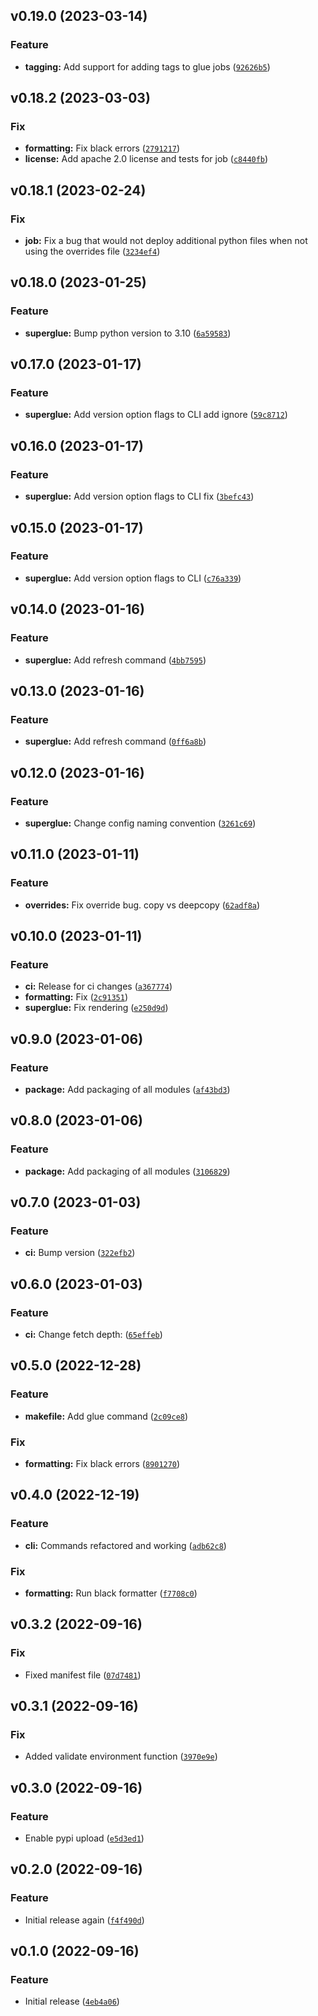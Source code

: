 <!--next-version-placeholder-->

## v0.19.0 (2023-03-14)
### Feature
* **tagging:** Add support for adding tags to glue jobs ([`92626b5`](https://github.com/JesseMaitland/superglue/commit/92626b51288ba4359cd740315be359f3694bbe6d))

## v0.18.2 (2023-03-03)
### Fix
* **formatting:** Fix black errors ([`2791217`](https://github.com/JesseMaitland/superglue/commit/2791217ce6c7d0c3776a413981a46333b1defc3a))
* **license:** Add apache 2.0 license and tests for job ([`c8440fb`](https://github.com/JesseMaitland/superglue/commit/c8440fb0efd532b319aa50cea5b6abd3d14b24a3))

## v0.18.1 (2023-02-24)
### Fix
* **job:** Fix a bug that would not deploy additional python files when not using the overrides file ([`3234ef4`](https://github.com/JesseMaitland/superglue/commit/3234ef4323fc55bee2fa54f91cc9e63623227ba2))

## v0.18.0 (2023-01-25)
### Feature
* **superglue:** Bump python version to 3.10 ([`6a59583`](https://github.com/JesseMaitland/superglue/commit/6a595839a2b5e1b559e3ff6181f9b32ea29308a9))

## v0.17.0 (2023-01-17)
### Feature
* **superglue:** Add version option flags to CLI add ignore ([`59c8712`](https://github.com/JesseMaitland/superglue/commit/59c87123e22325d710ad7012a48dffdc25032c77))

## v0.16.0 (2023-01-17)
### Feature
* **superglue:** Add version option flags to CLI fix ([`3befc43`](https://github.com/JesseMaitland/superglue/commit/3befc43df1ca14db189fa302565ee53e29cc4970))

## v0.15.0 (2023-01-17)
### Feature
* **superglue:** Add version option flags to CLI ([`c76a339`](https://github.com/JesseMaitland/superglue/commit/c76a339a4f71f7e311c7526f727d204e01254849))

## v0.14.0 (2023-01-16)
### Feature
* **superglue:** Add refresh command ([`4bb7595`](https://github.com/JesseMaitland/superglue/commit/4bb7595166d38199b7c59e414a5c9d35196497fe))

## v0.13.0 (2023-01-16)
### Feature
* **superglue:** Add refresh command ([`0ff6a8b`](https://github.com/JesseMaitland/superglue/commit/0ff6a8b5e804ec522ca0f249ed0ae4688c339c29))

## v0.12.0 (2023-01-16)
### Feature
* **superglue:** Change config naming convention ([`3261c69`](https://github.com/JesseMaitland/superglue/commit/3261c69bcaeab4dce7e6a3d6ce696ac94c08a481))

## v0.11.0 (2023-01-11)
### Feature
* **overrides:** Fix override bug. copy vs deepcopy ([`62adf8a`](https://github.com/JesseMaitland/superglue/commit/62adf8a4e3b45bfbb0064f7cb432d957bfadfb3f))

## v0.10.0 (2023-01-11)
### Feature
* **ci:** Release for ci changes ([`a367774`](https://github.com/JesseMaitland/superglue/commit/a367774706f962f4e656a7f2fb06a61bb7a8d4ce))
* **formatting:** Fix ([`2c91351`](https://github.com/JesseMaitland/superglue/commit/2c913510a3f61087b0c7e6a90c1222ada8ee7d24))
* **superglue:** Fix rendering ([`e250d9d`](https://github.com/JesseMaitland/superglue/commit/e250d9dd074c325f576672d8293ce59a678f16b4))

## v0.9.0 (2023-01-06)
### Feature
* **package:** Add packaging of all modules ([`af43bd3`](https://github.com/JesseMaitland/superglue/commit/af43bd3629d60a39d79f60a8e36dc096af56ab19))

## v0.8.0 (2023-01-06)
### Feature
* **package:** Add packaging of all modules ([`3106829`](https://github.com/JesseMaitland/superglue/commit/310682944d4f687a56845a2b328d37351a3eb4b6))

## v0.7.0 (2023-01-03)
### Feature
* **ci:** Bump version ([`322efb2`](https://github.com/JesseMaitland/superglue/commit/322efb2827dc692b628879a443c1dbd92e4c4fd3))

## v0.6.0 (2023-01-03)
### Feature
* **ci:** Change fetch depth: ([`65effeb`](https://github.com/JesseMaitland/superglue/commit/65effebc3659e8c71d461755849e690ffdc80c3d))

## v0.5.0 (2022-12-28)
### Feature
* **makefile:** Add glue command ([`2c09ce8`](https://github.com/JesseMaitland/superglue/commit/2c09ce84f167fae18014b7516fdf36af083cdb80))

### Fix
* **formatting:** Fix black errors ([`8901270`](https://github.com/JesseMaitland/superglue/commit/89012703a7b4ec8f60fb3736f4487c353007af94))

## v0.4.0 (2022-12-19)
### Feature
* **cli:** Commands refactored and working ([`adb62c8`](https://github.com/JesseMaitland/superglue/commit/adb62c8f95bdf7d9b014ddfae6da0d5b18905280))

### Fix
* **formatting:** Run black formatter ([`f7708c0`](https://github.com/JesseMaitland/superglue/commit/f7708c0b6ac47efe19b9f1c3b02eda20e59eb9b5))

## v0.3.2 (2022-09-16)
### Fix
* Fixed manifest file ([`07d7481`](https://github.com/JesseMaitland/superglue/commit/07d7481a20b6da6494b6dae009c5c70adc34538c))

## v0.3.1 (2022-09-16)
### Fix
* Added validate environment function ([`3970e9e`](https://github.com/JesseMaitland/superglue/commit/3970e9e20d4f5aeeafbb507a31c9cdd182de3d8d))

## v0.3.0 (2022-09-16)
### Feature
* Enable pypi upload ([`e5d3ed1`](https://github.com/JesseMaitland/superglue/commit/e5d3ed19abb5558b517ba893f17af44eda7c0dd1))

## v0.2.0 (2022-09-16)
### Feature
* Initial release again ([`f4f490d`](https://github.com/JesseMaitland/superglue/commit/f4f490d3fd9a4738ac590e30cd45fe419522793e))

## v0.1.0 (2022-09-16)
### Feature
* Initial release ([`4eb4a06`](https://github.com/JesseMaitland/superglue/commit/4eb4a06f00eef9554719f49d61f59e7ac0a53998))
